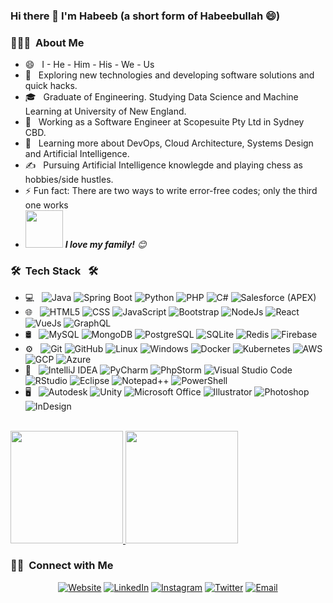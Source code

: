 ### Hi there 👋 I'm Habeeb (a short form of Habeebullah 😄)

<h3> 👨🏻‍💻 &nbsp;About Me </h3>

- 😄 &nbsp; I - He - Him - His - We - Us
- 🤔 &nbsp; Exploring new technologies and developing software solutions and quick hacks.
- 🎓 &nbsp; Graduate of Engineering. Studying Data Science and Machine Learning at University of New England.
- 💼 &nbsp; Working as a Software Engineer at Scopesuite Pty Ltd in Sydney CBD.
- 🌱 &nbsp; Learning more about DevOps, Cloud Architecture, Systems Design and Artificial Intelligence.
- ✍️ &nbsp; Pursuing Artificial Intelligence knowlegde and playing chess as hobbies/side hustles.
- ⚡ Fun fact: There are two ways to write error-free codes; only the third one works
- <img src="https://media.giphy.com/media/LnQjpWaON8nhr21vNW/giphy.gif" width="60"> <em><b>I love my family!</b> 😊</em>

<h3> 🛠 &nbsp;Tech Stack &nbsp; 🛠</h3>

- 💻 &nbsp;
  ![Java](https://img.shields.io/badge/-Java-333333?style=flat&logo=Java)
  ![Spring Boot](https://img.shields.io/badge/-Spring%20Boot-333333?style=flat&logo=Spring)
  ![Python](https://img.shields.io/badge/-Python-333333?style=flat&logo=python)
  ![PHP](https://img.shields.io/badge/-PHP-333333?style=flat&logo=PHP&logoColor=777BB4)
  ![C#](https://img.shields.io/badge/-C#-333333?style=flat&logo=C-Sharp&logoColor=00599C)
  ![Salesforce (APEX)](https://img.shields.io/badge/-APEX-333333?style=flat&logo=Salesforce&logoColor=276DC3)
- 🌐 &nbsp;
  ![HTML5](https://img.shields.io/badge/-HTML5-333333?style=flat&logo=HTML5)
  ![CSS](https://img.shields.io/badge/-CSS-333333?style=flat&logo=CSS3&logoColor=1572B6)
  ![JavaScript](https://img.shields.io/badge/-JavaScript-333333?style=flat&logo=javascript)
  ![Bootstrap](https://img.shields.io/badge/-Bootstrap-333333?style=flat&logo=bootstrap&logoColor=563D7C)
  ![NodeJs](https://img.shields.io/badge/-NodeJs-333333?style=flat&logo=node.js)
  ![React](https://img.shields.io/badge/-React-333333?style=flat&logo=react)
  ![VueJs](https://img.shields.io/badge/-VueJs-333333?style=flat&logo=Vue.js) 
  ![GraphQL](https://img.shields.io/badge/-GraphQL-333333?style=flat&logo=GraphQL&logoColor=E10098)
- 🛢 &nbsp;
  ![MySQL](https://img.shields.io/badge/-MySQL-333333?style=flat&logo=mysql)
  ![MongoDB](https://img.shields.io/badge/-MongoDB-333333?style=flat&logo=mongodb)
  ![PostgreSQL](https://img.shields.io/badge/-PostgreSQL-333333?style=flat&logo=PostgreSQL&logoColor=336791)
  ![SQLite](https://img.shields.io/badge/-SQLite-333333?style=flat&logo=SQLite&logoColor=003B57)
  ![Redis](https://img.shields.io/badge/-Redis-333333?style=flat&logo=Redis)
  ![Firebase](https://img.shields.io/badge/-Firebase-333333?style=flat&logo=Firebase)
- ⚙️ &nbsp;
  ![Git](https://img.shields.io/badge/-Git-333333?style=flat&logo=git)
  ![GitHub](https://img.shields.io/badge/-GitHub-333333?style=flat&logo=github)
  ![Linux](https://img.shields.io/badge/-Linux-333333?style=flat&logo=Linux)
  ![Windows](https://img.shields.io/badge/-Windows-333333?style=flat&logo=Windows&logoColor=0078D6)
  ![Docker](https://img.shields.io/badge/-Docker-333333?style=flat&logo=Docker)
  ![Kubernetes](https://img.shields.io/badge/-Kubernetes-333333?style=flat&logo=Kubernetes)
  ![AWS](https://img.shields.io/badge/-AWS-333333?style=flat&logo=Amazon-AWS&logoColor=232F3E)
  ![GCP](https://img.shields.io/badge/-GCP-333333?style=flat&logo=Google-Cloud)
  ![Azure](https://img.shields.io/badge/-Azure-333333?style=flat&logo=Microsoft-Azure)
- 🔧 &nbsp;
  ![IntelliJ IDEA](https://img.shields.io/badge/-IntelliJ%20IDEA-333333?style=flat&logo=IntelliJ-IDEA&logoColor=000000)
  ![PyCharm](https://img.shields.io/badge/-PyCharm-333333?style=flat&logo=PyCharm&logoColor=000000)
  ![PhpStorm](https://img.shields.io/badge/-PhpStorm-333333?style=flat&logo=PhpStorm&logoColor=000000)
  ![Visual Studio Code](https://img.shields.io/badge/-Visual%20Studio%20Code-333333?style=flat&logo=visual-studio-code&logoColor=007ACC)
  ![RStudio](https://img.shields.io/badge/-RStudio-333333?style=flat&logo=rstudio)
  ![Eclipse](https://img.shields.io/badge/-Eclipse-333333?style=flat&logo=eclipse-ide&logoColor=2C2255)
  ![Notepad++](https://img.shields.io/badge/-Notepad++-333333?style=flat&logo=Notepad++&logoColor=90E59A)
  ![PowerShell](https://img.shields.io/badge/-PowerShell-333333?style=flat&logo=PowerShell&logoColor=5391FE)
- 🖥 &nbsp;
  ![Autodesk](https://img.shields.io/badge/-Autodesk-333333?style=flat&logo=Autodesk)
  ![Unity](https://img.shields.io/badge/-Unity-333333?style=flat&logo=Unity&logoColor=000000)
  ![Microsoft Office](https://img.shields.io/badge/-Microsoft%20Office-333333?style=flat&logo=Microsoft-Office&logoColor=D83B01)
  ![Illustrator](https://img.shields.io/badge/-Illustrator-333333?style=flat&logo=adobe-illustrator)
  ![Photoshop](https://img.shields.io/badge/-Photoshop-333333?style=flat&logo=adobe-photoshop)
  ![InDesign](https://img.shields.io/badge/-InDesign-333333?style=flat&logo=adobe-indesign)

<br/>

<a href="https://github.com/HabeebCycle">
  <img height="180em" src="https://github-readme-stats.vercel.app/api?username=HabeebCycle&theme=buefy&show_icons=true" />
  <img height="180em" src="https://github-readme-stats.vercel.app/api/top-langs/?username=HabeebCycle&theme=buefy&layout=compact" />
</a>

<br/>

<h3> 🤝🏻 &nbsp;Connect with Me </h3>

<p align="center">
<a href="https://www.habeebcycle.com/"><img alt="Website" src="https://img.shields.io/badge/Website-www.habeebcycle.com-blue?style=flat-square&logo=google-chrome"></a>
<a href="https://www.linkedin.com/in/habeeb-okunade-229ba3144/"><img alt="LinkedIn" src="https://img.shields.io/badge/LinkedIn-Habeeb%20Okunade-blue?style=flat-square&logo=linkedin"></a>
<a href="https://www.instagram.com/habeebcycle/"><img alt="Instagram" src="https://img.shields.io/badge/Instagram-@HabeebCycle-blue?style=flat-square&logo=instagram"></a>
<a href="https://www.twitter.com/habeebcycle/"><img alt="Twitter" src="https://img.shields.io/badge/Twitter-@HabeebCycle-blue?style=flat-square&logo=twitter"></a>
<a href="mailto:habeeb.okunade@yahoo.com"><img alt="Email" src="https://img.shields.io/badge/Email-habeeb.okunade@yahoo.com-blue?style=flat-square&logo=yahoo"></a>
</p>
